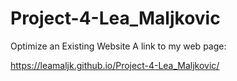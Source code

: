 # Project-4-Lea_Maljkovic
Optimize an Existing Website
A link to my web page: 

https://leamaljk.github.io/Project-4-Lea_Maljkovic/
